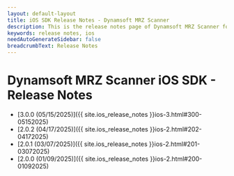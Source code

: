 ```yaml
---
layout: default-layout
title: iOS SDK Release Notes - Dynamsoft MRZ Scanner 
description: This is the release notes page of Dynamsoft MRZ Scanner for iOS SDK.
keywords: release notes, ios
needAutoGenerateSidebar: false
breadcrumbText: Release Notes
---
```


# Dynamsoft MRZ Scanner iOS SDK - Release Notes

- [3.0.0 (05/15/2025)]({{ site.ios_release_notes }}ios-3.html#300-05152025)
- [2.0.2 (04/17/2025)]({{ site.ios_release_notes }}ios-2.html#202-04172025)
- [2.0.1 (03/07/2025)]({{ site.ios_release_notes }}ios-2.html#201-03072025)
- [2.0.0 (01/09/2025)]({{ site.ios_release_notes }}ios-2.html#200-01092025)
